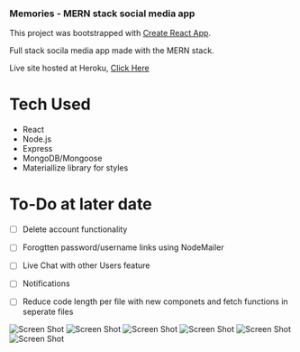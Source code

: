 ### Memories - MERN stack social media app ###

This project was bootstrapped with [Create React App](https://github.com/facebook/create-react-app).

Full stack socila media app made with the MERN stack.

Live site hosted at Heroku, [Click Here](https://www.example.com)
 
# Tech Used #
- React
- Node.js
- Express
- MongoDB/Mongoose
- Materiallize library for styles 


# To-Do at later date #

- [ ] Delete account functionality
- [ ] Forogtten password/username links using NodeMailer 
- [ ] Live Chat with other Users feature 
- [ ] Notifications
- [ ] Reduce code length per file with new componets and fetch functions in seperate files


![Screen Shot](shot1.png)
![Screen Shot](shot2.png)
![Screen Shot](shot3.png)
![Screen Shot](shot4.png)
![Screen Shot](shot5.png)
![Screen Shot](shot6.png)

